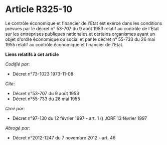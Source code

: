 # Article R325-10

Le contrôle économique et financier de l'Etat est exercé dans les conditions prévues par le décret n° 53-707 du 9 août 1953
relatif au contrôle de l'Etat sur les entreprises publiques nationales et certains organismes ayant un objet d'ordre
économique ou social et par le décret n° 55-733 du 26 mai 1955 relatif au contrôle économique et financier de l'Etat.

**Liens relatifs à cet article**

_Codifié par_:

  - Décret n°73-1023 1973-11-08

_Cite_:

  - Décret n°53-707 du 9 août 1953
  - Décret n°55-733 du 26 mai 1955

_Créé par_:

  - Décret n°97-130 du 12 février 1997 - art. 1 () JORF 13 février 1997

_Abrogé par_:

  - Décret n°2012-1247 du 7 novembre 2012 - art. 46
